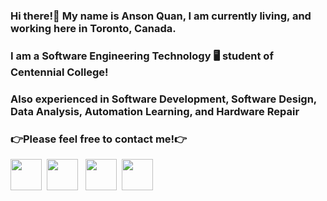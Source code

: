 ### Hi there!👋 My name is Anson Quan, I am currently living, and working here in Toronto, Canada. 
### I am a Software Engineering Technology 🖥 student of Centennial College!
### Also experienced in Software Development, Software Design, Data Analysis, Automation Learning, and Hardware Repair
### 👉Please feel free to contact me!👉 
<a href ="https://ansonwebsite.azurewebsites.net/"><img src="https://user-images.githubusercontent.com/99386611/215909345-29056cfb-d8af-4c15-9821-3f4e7744717d.png" height="50" width="50"></a>&nbsp;
<a href ="https://www.linkedin.com/in/anson-quan"><img src="https://user-images.githubusercontent.com/99386611/215908080-176ce08f-0721-499f-b0ff-5443372ca0d7.png" height="50" width="50"></a>
&nbsp;
<a href ="mailto:ansonquan01@gmail.com"><img src="https://user-images.githubusercontent.com/99386611/215908921-8add3d7b-50d3-412a-a2d6-5e2352ddb335.png" height="50" width="50"></a>&nbsp;
<a href ="https://pajfajweb.azurewebsites.net/home"><img src="https://user-images.githubusercontent.com/99386611/215909450-95fe69cd-7c89-497a-9f02-a563663110f9.png" height="50" width="50"></a>&nbsp;

<!--
**Anson-Quan/Anson-Quan** is a ✨ _special_ ✨ repository because its `README.md` (this file) appears on your GitHub profile.

Here are some ideas to get you started:

- 🔭 I’m currently working on ...
- 🌱 I’m currently learning ...
- 👯 I’m looking to collaborate on ...
- 🤔 I’m looking for help with ...
- 💬 Ask me about ...
- 📫 How to reach me: ...
- 😄 Pronouns: ...
- ⚡ Fun fact: ...
-->
